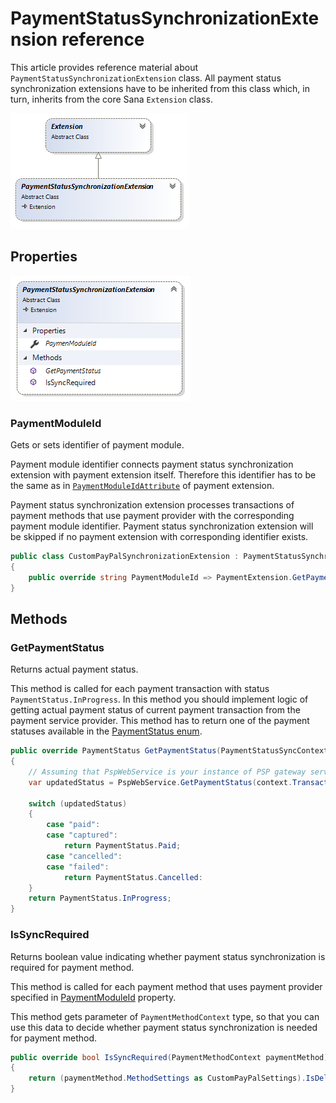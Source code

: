 ﻿# PaymentStatusSynchronizationExtension reference

This article provides reference material about `PaymentStatusSynchronizationExtension` class.
All payment status synchronization extensions have to be inherited from this class which, in turn,
inherits from the core Sana `Extension` class.

![Inheritance](img/payment-status-sync-extension/inheritance.png)

## Properties

![Class](img/payment-status-sync-extension/class.png)

### PaymentModuleId

Gets or sets identifier of payment module.

Payment module identifier connects payment status synchronization extension with payment extension
itself. Therefore this identifier has to be the same as in [`PaymentModuleIdAttribute`](https://community.sana-commerce.com/docs/SCC_Guides/Extensions/how-to/create-payment-extension.html#PaymentModuleIdAttribute) 
of payment extension.

Payment status synchronization extension processes transactions of payment methods that use payment
provider with the corresponding payment module identifier. 
Payment status synchronization extension will be skipped if no payment extension with 
corresponding identifier exists.

```cs
public class CustomPayPalSynchronizationExtension : PaymentStatusSynchronizationExtension
{
    public override string PaymentModuleId => PaymentExtension.GetPaymentModuleId(typeof(CustomPayPalPaymentExtension));
}
```

## Methods

### GetPaymentStatus

Returns actual payment status.

This method is called for each payment transaction with status `PaymentStatus.InProgress`.
In this method you should implement logic of getting actual payment status of current payment
transaction from the payment service provider. This method has to return one of the payment
statuses available in the [PaymentStatus enum](payment-status.md).

```cs
public override PaymentStatus GetPaymentStatus(PaymentStatusSyncContext context)
{
    // Assuming that PspWebService is your instance of PSP gateway service
    var updatedStatus = PspWebService.GetPaymentStatus(context.TransactionId);

    switch (updatedStatus)
    {
        case "paid":
        case "captured":
            return PaymentStatus.Paid;
        case "cancelled":
        case "failed":
            return PaymentStatus.Cancelled:
    }
    return PaymentStatus.InProgress;
}
```

### IsSyncRequired

Returns boolean value indicating whether payment status synchronization is required for
payment method.

This method is called for each payment method that uses payment provider specified in
[PaymentModuleId](#paymentmoduleid) property.

This method gets parameter of `PaymentMethodContext` type, so that you can use this data to decide
whether payment status synchronization is needed for payment method.

```cs
public override bool IsSyncRequired(PaymentMethodContext paymentMethod)
{
    return (paymentMethod.MethodSettings as CustomPayPalSettings).IsDelayedCaptureEnabled;
}
```